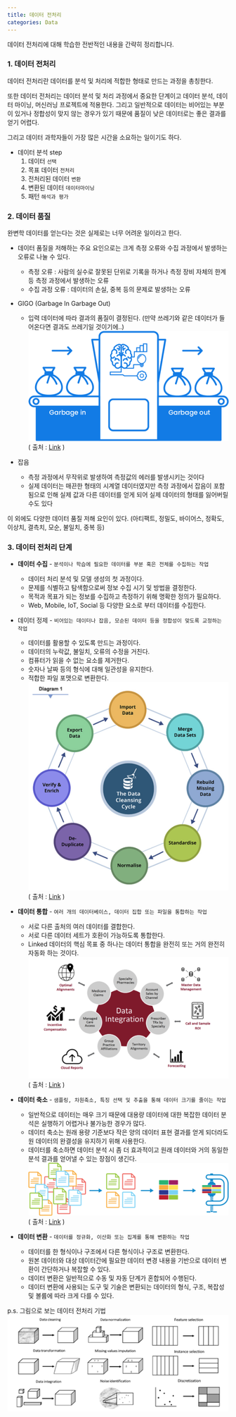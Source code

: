 ```yaml
---
title: 데이터 전처리
categories: Data
---
```

데이터 전처리에 대해 학습한 전반적인 내용을 간략히 정리합니다.

### 1. 데이터 전처리

데이터 전처리란 데이터를 분석 및 처리에 적합한 형태로 만드는 과정을 총칭한다.

또한 데이터 전처리는 데이터 분석 및 처리 과정에서 중요한 단계이고 데이터 분석, 데이터 마이닝, 머신러닝 프로젝트에 적용한다. 그리고 일반적으로 데이터는 비어있는 부분이 있거나 정합성이 맞지 않는 경우가 있기 때문에 품질이 낮은 데이터로는 좋은 결과를 얻기 어렵다.

그리고 데이터 과학자들이 가장 많은 시간을 소요하는 일이기도 하다.

- 데이터 분석 step
    1. 데이터 `선택` 
    2. 목표 데이터 `전처리` 
    3. 전처리된 데이터 `변환` 
    4. 변환된 데이터 `데이터마이닝` 
    5. 패턴 `해석과 평가`

### 2. 데이터 품질

완변학 데이터를 얻는다는 것은 실제로는 너무 어려운 일이라고 한다.

- 데이터 품질을 저해하는 주요 요인으로는 크게 측정 오류와 수집 과정에서 발생하는 오류로 나눌 수 있다.
    - 측정 오류 : 사람의 실수로 잘못된 단위로 기록을 하거나 측정 장비 자체의 한계 등 측정 과정에서 발생하는 오류
    - 수집 과정 오류 : 데이터의 손실, 중복 등의 문제로 발생하는 오류
- GIGO (Garbage In Garbage Out)
    - 입력 데이터에 따라 결과의 품질이 결정된다. (만약 쓰레기와 같은 데이터가 들어온다면 결과도 쓰레기일 것이기에..)
        ![GIGO.png](/images/data/GIGO.png)
        ( 출처 : [Link](https://delpha.io/impacts-of-data-quality/) )
        
- 잡음
    - 측정 과정에서 무작위로 발생하여 측정값의 에러를 발생시키는 것이다
    - 실제 데이터는 매끈한 형태의 시계열 데이터였지만 측정 과정에서 잡음이 포함됨으로 인해 실제 값과 다른 데이터를 얻게 되어 실제 데이터의 형태를 잃어버릴 수도 있다

이 외에도 다양한 데이터 품질 저해 요인이 있다. (아티팩트, 정밀도, 바이어스, 정확도, 이상치, 결측치, 모순, 불일치, 중복 등)

### 3. 데이터 전처리 단계

- **데이터 수집** - `분석이나 학습에 필요한 데이터를 부분 혹은 전체를 수집하는 작업`
    - 데이터 처리 분석 및 모델 생성의 첫 과정이다.
    - 문제를 식별하고 탐색함으로써 정보 수집 시기 및 방법을 결정한다.
    - 목적과 목표가 되는 정보를 수집하고 측정하기 위해 명확한 정의가 필요하다.
    - Web, Mobile, IoT, Social 등 다양한 요소로 부터 데이터를 수집한다.  
  
- 데이터 정제 - `비어있는 데이터나 잡음, 모순된 데이터 등을 정합성이 맞도록 교정하는 작업`
    - 데이터를 활용할 수 있도록 만드는 과정이다.
    - 데이터의 누락값, 불일치, 오류의 수정을 거친다.
    - 컴퓨터가 읽을 수 없는 요소를 제거한다.
    - 숫자나 날짜 등의 형식에 대해 일관성을 유지한다.
    - 적합한 파일 포맷으로 변환한다.
    ![데이터 정제](/images/data/데이터정제.png)
    ( 출처 : [Link](https://www.dataentryoutsourced.com/blog/cxos-guide-to-marketing-and-sales-data-cleansing-and-enrichment/) )  
  
- **데이터 통합** - `여러 개의 데이터베이스, 데이터 집합 또는 파일을 통합하는 작업`
    - 서로 다른 출처의 여러 데이터를 결합한다.
    - 서로 다른 데이터 세트가 호환이 가능하도록 통합한다.
    - Linked 데이터의 핵심 목표 중 하나는 데이터 통합을 완전히 또는 거의 완전히 자동화 하는 것이다.
    ![데이터 통합](/images/data/데이터통합.png)
    ( 출처 : [Link](https://www.google.com/url?sa=i&url=https%3A%2F%2Fwww.tippersvintageplates.co.uk%2Fhttp%2Fhor.happyvalentinesday2020.online%2FHealth-Care-Data-Integration-11b8.html&psig=AOvVaw1eiwgh7gkAPFuC-uG__MpU&ust=1693386448484000&source=images&cd=vfe&opi=89978449&ved=0CBAQjRxqFwoTCIDswZ_CgYEDFQAAAAAdAAAAABAx) )  
  
- **데이터 축소** - `샘플링, 차원축소, 특징 선택 및 추출을 통해 데이터 크기를 줄이는 작업`
    - 일반적으로 데이터는 매우 크기 때문에 대용량 데이터에 대한 복잡한 데이터 분석은 실행하기 어렵거나 불가능한 경우가 많다.
    - 데이터 축소는 원래 용량 기준보다 작은 양의 데이터 표현 결과를 얻게 되더라도 원 데이터의 완결성을 유지하기 위해 사용한다.
    - 데이터를 축소하면 데이터 분석 시 좀 더 효과적이고 원래 데이터와 거의 동일한 분석 결과를 얻어낼 수 있는 장점이 생긴다.
    ![데이터 축소](/images/data/데이터축소.png)
    ( 출처 : [Link](https://www.cohesity.com/blogs/cohesity-data-reduction-lock-stock-barrel) )  
  
- **데이터 변환** - `데이터를 정규화, 이산화 또는 집계를 통해 변환하는 작업`
    - 데이터를 한 형식이나 구조에서 다른 형식이나 구조로 변환한다.
    - 원본 데이터와 대상 데이터간에 필요한 데이터 변경 내용을 기반으로 데이터 변환이 간단하거나 복잡할 수 있다.
    - 데이터 변환은 일반적으로 수동 및 자동 단계가 혼합되어 수행된다.
    - 데이터 변환에 사용되는 도구 및 기술은 변환되는 데이터의 형식, 구조, 복잡성 및 볼륨에 따라 크게 다를 수 있다.  

p.s. 그림으로 보는 데이터 전처리 기법
![그림으로 보는 데이터 전처리](/images/data/datapainting.png)